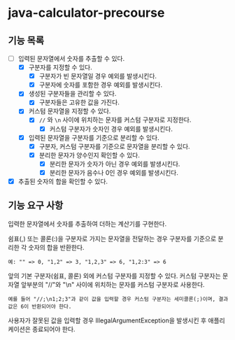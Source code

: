 # java-calculator-precourse

## 기능 목록
- [ ] 입력된 문자열에서 숫자를 추출할 수 있다.
  - [X] 구분자를 지정할 수 있다.
    - [X] 구분자가 빈 문자열일 경우 예외를 발생시킨다.
    - [X] 구분자에 숫자를 포함한 경우 예외를 발생시킨다.
  - [X] 생성된 구분자들을 관리할 수 있다.
    - [X] 구분자들은 고유한 값을 가진다.
  - [X] 커스텀 문자열을 지정할 수 있다.
    - [X] `//` 와 `\n` 사이에 위치하는 문자를 커스텀 구분자로 지정한다.
      - [X] 커스텀 구분자가 숫자인 경우 예외를 발생시킨다.
  - [X] 입력된 문자열을 구분자를 기준으로 분리할 수 있다.
    - [X] 구분자, 커스텀 구분자를 기준으로 문자열을 분리할 수 있다.
    - [X] 분리한 문자가 양수인지 확인할 수 있다.
      - [X] 분리한 문자가 숫자가 아닌 경우 예외를 발생시킨다.
      - [X] 분리한 문자가 음수나 0인 경우 예외를 발생시킨다.
- [X] 추출된 숫자의 합을 확인할 수 있다.
 
## 기능 요구 사항
입력한 문자열에서 숫자를 추출하여 더하는 계산기를 구현한다.

쉼표(,) 또는 콜론(:)을 구분자로 가지는 문자열을 전달하는 경우 구분자를 기준으로 분리한 각 숫자의 합을 반환한다.
```
예: "" => 0, "1,2" => 3, "1,2,3" => 6, "1,2:3" => 6
```

앞의 기본 구분자(쉼표, 콜론) 외에 커스텀 구분자를 지정할 수 있다. 커스텀 구분자는 문자열 앞부분의 "//"와 "\n" 사이에 위치하는 문자를 커스텀 구분자로 사용한다.
```
예를 들어 "//;\n1;2;3"과 같이 값을 입력할 경우 커스텀 구분자는 세미콜론(;)이며, 결과 값은 6이 반환되어야 한다.
```
사용자가 잘못된 값을 입력할 경우 IllegalArgumentException을 발생시킨 후 애플리케이션은 종료되어야 한다.